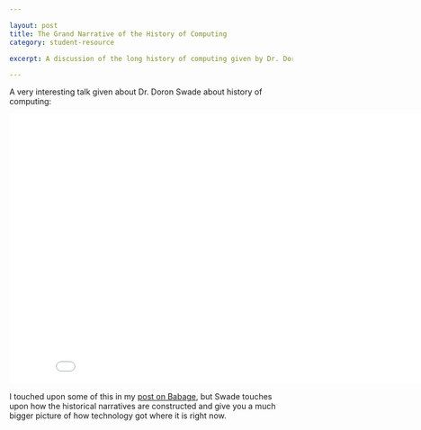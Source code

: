 ```yaml
---

layout: post
title: The Grand Narrative of the History of Computing
category: student-resource

excerpt: A discussion of the long history of computing given by Dr. Doron Swade given at the Gresham College.

---
```


A very interesting talk given about Dr. Doron Swade about history of computing:

<iframe width="853" height="480" src="//www.youtube.com/embed/njwQgz63rIs" frameborder="0" allowfullscreen></iframe>

I touched upon some of this in my [post on Babage]({{site.baseurl}}/student-resource/2012/09/04/long-history-of-computing/), but Swade touches
upon how the historical narratives are constructed and give you a much bigger picture of how technology got where it is right now.
